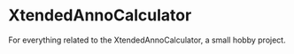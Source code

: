 # XtendedAnnoCalculator
For everything related to the XtendedAnnoCalculator, a small hobby project.
